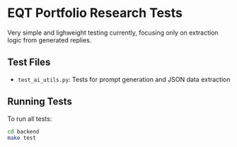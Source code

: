 # EQT Portfolio Research Tests

Very simple and lighweight testing currently, focusing only on extraction logic from generated replies.

## Test Files

- `test_ai_utils.py`: Tests for prompt generation and JSON data extraction

## Running Tests

To run all tests:

```bash
cd backend
make test
```

